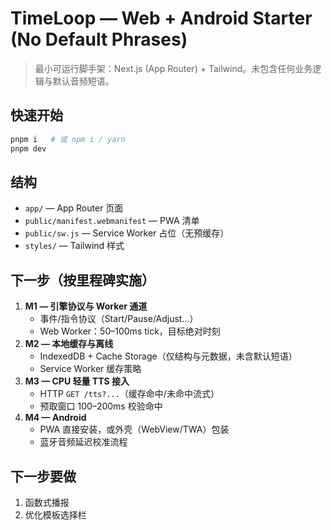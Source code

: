 # TimeLoop — Web + Android Starter (No Default Phrases)

> 最小可运行脚手架：Next.js (App Router) + Tailwind。未包含任何业务逻辑与默认音频短语。

## 快速开始
```bash
pnpm i   # 或 npm i / yarn
pnpm dev
```

## 结构
- `app/` — App Router 页面
- `public/manifest.webmanifest` — PWA 清单
- `public/sw.js` — Service Worker 占位（无预缓存）
- `styles/` — Tailwind 样式

## 下一步（按里程碑实施）
1. **M1 — 引擎协议与 Worker 通道**
   - 事件/指令协议（Start/Pause/Adjust...）
   - Web Worker：50–100ms tick，目标绝对时刻
2. **M2 — 本地缓存与离线**
   - IndexedDB + Cache Storage（仅结构与元数据，未含默认短语）
   - Service Worker 缓存策略
3. **M3 — CPU 轻量 TTS 接入**
   - HTTP `GET /tts?...`（缓存命中/未命中流式）
   - 预取窗口 100–200ms 校验命中
4. **M4 — Android**
   - PWA 直接安装，或外壳（WebView/TWA）包装
   - 蓝牙音频延迟校准流程

## 下一步要做
1. 函数式播报
2. 优化模板选择栏